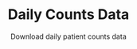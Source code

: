 ---
type: dataset
title: Daily Counts Data
subtitle: Download daily patient counts data
category: Daily Counts
order: 220
download_url: https://doi.org/10.6084/m9.figshare.12152976.v1
---